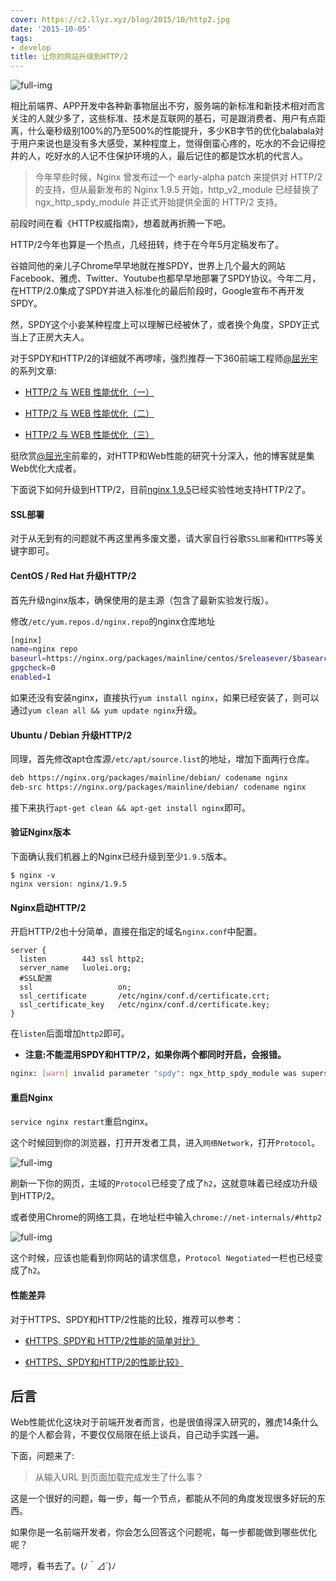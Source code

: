 ```yaml
---
cover: https://c2.llyz.xyz/blog/2015/10/http2.jpg
date: '2015-10-05'
tags:
- develop
title: 让你的网站升级到HTTP/2
---
```


![full-img](https://c2.llyz.xyz/blog/2015/10/http2.jpg)

相比前端界、APP开发中各种新事物层出不穷，服务端的新标准和新技术相对而言关注的人就少多了，这些标准、技术是互联网的基石，可是跟消费者、用户有点距离，什么毫秒级别100%的乃至500%的性能提升，多少KB字节的优化balabala对于用户来说也是没有多大感受，某种程度上，觉得倒蛮心疼的，吃水的不会记得挖井的人，吃好水的人记不住保护环境的人，最后记住的都是饮水机的代言人。

> 今年早些时候，Nginx 曾发布过一个 early-alpha patch 来提供对 HTTP/2 的支持，但从最新发布的 Nginx 1.9.5 开始，http_v2_module 已经替换了 ngx_http_spdy\_module 并正式开始提供全面的 HTTP/2 支持。

前段时间在看《HTTP权威指南》，想着就再折腾一下吧。

HTTP/2今年也算是一个热点，几经扭转，终于在今年5月定稿发布了。

谷娘同他的亲儿子Chrome早早地就在推SPDY，世界上几个最大的网站Facebook、雅虎、Twitter、Youtube也都早早地部署了SPDY协议。今年二月，在HTTP/2.0集成了SPDY并进入标准化的最后阶段时，Google宣布不再开发SPDY。

然，SPDY这个小妾某种程度上可以理解已经被休了，或者换个角度，SPDY正式当上了正房大夫人。

对于SPDY和HTTP/2的详细就不再啰嗦，强烈推荐一下360前端工程师[@屈光宇](https://twitter.com/qgy18)的系列文章:

- [HTTP/2 与 WEB 性能优化（一）](https://imququ.com/post/http2-and-wpo-1.html)
    
- [HTTP/2 与 WEB 性能优化（二）](https://imququ.com/post/http2-and-wpo-2.html)
    
- [HTTP/2 与 WEB 性能优化（三）](https://imququ.com/post/http2-and-wpo-3.html)
    

挺欣赏[@屈光宇](https://twitter.com/qgy18)前辈的，对HTTP和Web性能的研究十分深入，他的博客就是集Web优化大成者。

下面说下如何升级到HTTP/2，目前[nginx 1.9.5](https://nginx.org/en/CHANGES)已经实验性地支持HTTP/2了。

#### SSL部署

对于从无到有的问题就不再这里再多废文墨，请大家自行谷歌`SSL部署`和`HTTPS`等关键字即可。

#### CentOS / Red Hat 升级HTTP/2

首先升级nginx版本，确保使用的是主源（包含了最新实验发行版）。

修改`/etc/yum.repos.d/nginx.repo`的nginx仓库地址

```bash
[nginx]
name=nginx repo
baseurl=https://nginx.org/packages/mainline/centos/$releasever/$basearch/
gpgcheck=0
enabled=1
```

如果还没有安装nginx，直接执行`yum install nginx`，如果已经安装了，则可以通过`yum clean all && yum update nginx`升级。

#### Ubuntu / Debian 升级HTTP/2

同理，首先修改apt仓库源`/etc/apt/source.list`的地址，增加下面两行仓库。

```bash
deb https://nginx.org/packages/mainline/debian/ codename nginx
deb-src https://nginx.org/packages/mainline/debian/ codename nginx
```

接下来执行`apt-get clean && apt-get install nginx`即可。

#### 验证Nginx版本

下面确认我们机器上的Nginx已经升级到至少`1.9.5`版本。

```
$ nginx -v
nginx version: nginx/1.9.5
```

#### Nginx启动HTTP/2

开启HTTP/2也十分简单，直接在指定的域名`nginx.conf`中配置。

```nginx
server {
  listen        443 ssl http2;
  server_name   luolei.org;
  #SSL配置
  ssl                   on;
  ssl_certificate       /etc/nginx/conf.d/certificate.crt;
  ssl_certificate_key   /etc/nginx/conf.d/certificate.key;
}
```

在`listen`后面增加`http2`即可。

- **注意:不能混用SPDY和HTTP/2，如果你两个都同时开启，会报错。**

```bash
nginx: [warn] invalid parameter "spdy": ngx_http_spdy_module was superseded by ngx_http_v2_module in /etc/nginx/conf.d/vhost.conf:12
```

#### 重启Nginx

`service nginx restart`重启nginx。

这个时候回到你的浏览器，打开开发者工具，进入`网络Network`，打开`Protocol`。

![full-img](https://c2.llyz.xyz/blog/2015/10/http-dev.jpg)

刷新一下你的网页，主域的`Protocol`已经变了成了`h2`，这就意味着已经成功升级到HTTP/2。

或者使用Chrome的网络工具，在地址栏中输入`chrome://net-internals/#http2`

![full-img](https://c2.llyz.xyz/blog/2015/10/http2-chrome.jpg)

这个时候，应该也能看到你网站的请求信息，`Protocol Negotiated`一栏也已经变成了`h2`。

#### 性能差异

对于HTTPS、SPDY和HTTP/2性能的比较，推荐可以参考：

- [《HTTPS, SPDY和 HTTP/2性能的简单对比》](https://www.qianduan.net/a-simple-performance-comparison-of-https-spdy-and-http2/)
    
- [《HTTPS、SPDY和HTTP/2的性能比较》](https://www.infoq.com/cn/news/2015/02/https-spdy-http2-comparison)
    

## 后言

Web性能优化这块对于前端开发者而言，也是很值得深入研究的，雅虎14条什么的是个人都会背，不要仅仅局限在纸上谈兵，自己动手实践一遍。

下面，问题来了:

> 从输入URL 到页面加载完成发生了什么事？

这是一个很好的问题，每一步，每一个节点，都能从不同的角度发现很多好玩的东西。

如果你是一名前端开发者，你会怎么回答这个问题呢，每一步都能做到哪些优化呢？

嗯哼，看书去了。(ﾉ｀⊿´)ﾉ
